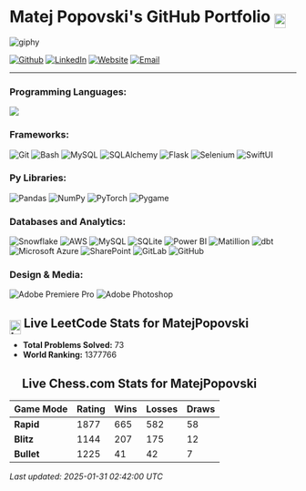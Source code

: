 # Matej Popovski's GitHub Portfolio  <img src="https://encrypted-tbn0.gstatic.com/images?q=tbn:ANd9GcSJFNphWf5pgNG9YTd9so4NUD73KcUMFuRgGYd_ZQ8S6XTKc6l2g-5CUrslKoELs2w3-lY&usqp=CAU" alt="Education" width="20" height="25" style="vertical-align: middle; margin-bottom: -10px;"/> 

![giphy](https://github.com/matejpopovski/matejpopovski/assets/116771786/f51ffbda-06d2-4b75-aec8-4d8c54965291)

<p>
  <a href="https://github.com/matejpopovski" target="_blank"><img alt="Github" src="https://img.shields.io/badge/GitHub-%2312100E.svg?&style=for-the-badge&logo=Github&logoColor=white" /></a>
  <a href="https://www.linkedin.com/in/matej-popovski/" target="_blank"><img alt="LinkedIn" src="https://img.shields.io/badge/linkedin-%230077B5.svg?&style=for-the-badge&logo=linkedin&logoColor=white" /></a>
  <a href="https://matejpopovski.com" target="_blank"><img alt="Website" src="https://img.shields.io/badge/Website-%234CAF50.svg?&style=for-the-badge&logo=google-chrome&logoColor=white" /></a>
  <a href="mailto:matej.popovski@gmail.com" target="_blank"><img alt="Email" src="https://img.shields.io/badge/Email-%23D14836.svg?&style=for-the-badge&logo=gmail&logoColor=white" /></a>
</p>



---

### Programming Languages:
<img src="https://skillicons.dev/icons?i=py,java,mysql,cpp,c,js,r,postgres,bash" />

### Frameworks:
![Git](https://img.shields.io/badge/Git-%23F05033.svg?style=flat&logo=git&logoColor=white)
![Bash](https://img.shields.io/badge/Bash-%234EAA25.svg?style=flat&logo=gnubash&logoColor=white)
![MySQL](https://img.shields.io/badge/MySQL-%2300f.svg?style=flat&logo=mysql&logoColor=white)
![SQLAlchemy](https://img.shields.io/badge/SQLAlchemy-%23d71.svg?style=flat&logo=sqlalchemy&logoColor=white)
![Flask](https://img.shields.io/badge/Flask-%23000.svg?style=flat&logo=flask&logoColor=white)
![Selenium](https://img.shields.io/badge/Selenium-%2343B02A.svg?style=flat&logo=selenium&logoColor=white)
![SwiftUI](https://img.shields.io/badge/SwiftUI-%230064ff.svg?style=flat&logo=swift&logoColor=white)

### Py Libraries:
![Pandas](https://img.shields.io/badge/Pandas-%23150458.svg?style=flat&logo=pandas&logoColor=white)
![NumPy](https://img.shields.io/badge/NumPy-%23013243.svg?style=flat&logo=numpy&logoColor=white)
![PyTorch](https://img.shields.io/badge/PyTorch-%23EE4C2C.svg?style=flat&logo=pytorch&logoColor=white)
![Pygame](https://img.shields.io/badge/Pygame-%23363636.svg?style=flat&logo=python&logoColor=white)

### Databases and Analytics:
![Snowflake](https://img.shields.io/badge/Snowflake-%23FF1E56.svg?style=flat&logo=snowflake&logoColor=white)
![AWS](https://img.shields.io/badge/AWS-%23232F3E.svg?style=flat&logo=amazon-aws&logoColor=white)
![MySQL](https://img.shields.io/badge/MySQL-%2300f.svg?style=flat&logo=mysql&logoColor=white)
![SQLite](https://img.shields.io/badge/SQLite-%23003B57.svg?style=flat&logo=sqlite&logoColor=white)
![Power BI](https://img.shields.io/badge/Power%20BI-F2C811.svg?style=flat&logo=power-bi&logoColor=black)
![Matillion](https://img.shields.io/badge/Matillion-7ED321?style=flat&logo=matillion&logoColor=white)
![dbt](https://img.shields.io/badge/dbt-F74300?style=flat&logo=dbt&logoColor=white)
![Microsoft Azure](https://img.shields.io/badge/Microsoft%20Azure-0078D4?style=flat&logo=microsoft-azure&logoColor=white)
![SharePoint](https://img.shields.io/badge/SharePoint-0078D4?style=flat&logo=microsoft-sharepoint&logoColor=white)
![GitLab](https://img.shields.io/badge/GitLab-%23181717.svg?style=flat&logo=gitlab&logoColor=white)
![GitHub](https://img.shields.io/badge/GitHub-%23181717.svg?style=flat&logo=github&logoColor=white)

### Design & Media:
![Adobe Premiere Pro](https://img.shields.io/badge/Adobe%20Premiere%20Pro-%23005A9C.svg?style=flat&logo=adobe-premiere-pro&logoColor=white)
![Adobe Photoshop](https://img.shields.io/badge/Adobe%20Photoshop-%23005A9C.svg?style=flat&logo=adobe-photoshop&logoColor=white)




































































































































































































































































































































































































































































































































































































































































































































































































































































































































































































































































































































































































































































































































































































































































































































































































































































































































































































































































































































































































































































































































































































































































































































































































































































































































































































































































































































































































































































































































































































































































































































































































































































































































































































































































































































































































































































































































































































































































































































































































































































































































































































































































































































































































































































































































































































































































































































































































































































































































































































































































































































































































































































































































































































































































































































































































































































































































































































































































































































































































































































































































































































































































































































































































































































































































































































































































































































































































































































































































































































































































































































































<!-- START LEETCODE STATS -->
## <img src="https://upload.wikimedia.org/wikipedia/commons/1/19/LeetCode_logo_black.png" alt="LeetCode" width="20" height="25" style="vertical-align: middle; margin-bottom: -10px;"/>  Live LeetCode Stats for MatejPopovski

- **Total Problems Solved:** 73
- **World Ranking:** 1377766
<!-- END LEETCODE STATS -->

<!-- START CHESS.COM STATS -->
## <img src="https://images.chesscomfiles.com/uploads/v1/images_users/tiny_mce/PedroPinhata/phpkXK09k.png" width="17" height="22" style="vertical-align: middle; margin-bottom: -10px;"/> Live Chess.com Stats for MatejPopovski

| Game Mode | Rating | Wins | Losses | Draws |
|-----------|--------|------|--------|-------|
| **Rapid** | 1877 | 665 | 582 | 58 |
| **Blitz** | 1144 | 207 | 175 | 12 |
| **Bullet** | 1225 | 41 | 42 | 7 |

_Last updated: 2025-01-31 02:42:00 UTC_
<!-- END CHESS.COM STATS -->































































































































































































































































































































































































































































































































































































































































































































































































































































































































































































































































































































































































































































































































































































































































































































































































































































































































































































































































































































































































































































































































































































































































































































































































































































































































































































































































































































































































































































































































































































































































































































































































































































































































































































































































































































































































































































































































































































































































































































































































































































































































































































































































































































































































































































































































































































































































































































































































































































































































































































































































































































































































































































































































































































































































































































































































































































































































































































































































































































































































































































































































































































































































































































































































































































































































































































































































































































































































































































































































































































































































































































































































